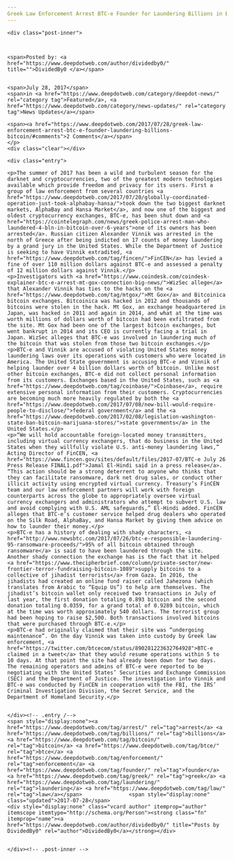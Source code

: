 ```yaml
---
Greek Law Enforcement Arrest BTC-e Founder for Laundering Billions in Bitcoin
---
```

<article class="post-listing post-21632 post type-post status-publish format-standard has-post-thumbnail hentry category-deepdot-news category-news-updates tag-arrest tag-billions tag-bitcoin tag-btce tag-enforcement tag-founder tag-greek tag-laundering tag-law">
    
    <div class="post-inner">
    
    
        
    <span>Posted by: <a href="https://www.deepdotweb.com/author/dividedby0/" title="">DividedBy0 </a></span>
    
    
    <span>July 28, 2017</span>
    <span>in <a href="https://www.deepdotweb.com/category/deepdot-news/" rel="category tag">Featured</a>, <a href="https://www.deepdotweb.com/category/news-updates/" rel="category tag">News Updates</a></span>
    
    <span><a href="https://www.deepdotweb.com/2017/07/28/greek-law-enforcement-arrest-btc-e-founder-laundering-billions-bitcoin/#comments">2 Comments</a></span>
    </p>
    <div class="clear"></div>
    
    <div class="entry">
    
    <p>The summer of 2017 has been a wild and turbulent season for the darknet and cryptocurrencies, two of the greatest modern technologies available which provide freedom and privacy for its users. First a group of law enforcement from several countries <a href="https://www.deepdotweb.com/2017/07/20/globally-coordinated-operation-just-took-alphabay-hansa/">took down the two biggest darknet markets, AlphaBay and Hansa Market</a>, and now one of the biggest and oldest cryptocurrency exchanges, BTC-e, has been shut down and <a href="https://cointelegraph.com/news/greek-police-arrest-man-who-laundered-4-bln-in-bitcoin-over-6-years">one of its owners has been arrested</a>. Russian citizen Alexander Vinnik was arrested in the north of Greece after being indicted on 17 counts of money laundering by a grand jury in the United States. While the Department of Justice is seeking to have Vinnik extradited, <a href="https://www.deepdotweb.com/tag/fincen/">FinCEN</a> has levied a fine of over 110 million dollars against BTC-e and assessed a penalty of 12 million dollars against Vinnik.</p>
    <p>Investigators with <a href="https://www.coindesk.com/coindesk-explainer-btc-e-arrest-mt-gox-connection-big-news/">WizSec allege</a> that Alexander Vinnik has ties to the hacks on the <a href="https://www.deepdotweb.com/tag/mtgox/">Mt Gox</a> and Bitcoinica bitcoin exchanges. Bitcoinica was hacked in 2012 and thousands of bitcoins were stolen in the hack. Mt Gox, an exchange headquartered in Japan, was hacked in 2011 and again in 2014, and what at the time was worth millions of dollars worth of bitcoin had been exfiltrated from the site. Mt Gox had been one of the largest bitcoin exchanges, but went bankrupt in 2014 and its CEO is currently facing a trial in Japan. WizSec alleges that BTC-e was involved in laundering much of the bitcoin that was stolen from those two bitcoin exchanges.</p>
    <p>BTC-e and Vinnik are accused of violating United States money laundering laws over its operations with customers who were located in America. The United State government is accusing BTC-e and Vinnik of helping launder over 4 billion dollars worth of bitcoin. Unlike most other bitcoin exchanges, BTC-e did not collect personal information from its customers. Exchanges based in the United States, such as <a href="https://www.deepdotweb.com/tag/coinbase/">Coinbase</a>, require extensive personal information from their customers. Cryptocurrencies are becoming much more heavily regulated by both the <a href="https://www.deepdotweb.com/2017/07/08/new-bill-would-require-people-to-disclose/">federal government</a> and the <a href="https://www.deepdotweb.com/2017/02/08/legislation-washington-state-ban-bitcoin-marijuana-stores/">state governments</a> in the United States.</p>
    <p>“We will hold accountable foreign-located money transmitters, including virtual currency exchangers, that do business in the United States when they willfully violate U.S. anti-money laundering laws,” Acting Director of FinCEN, <a href="https://www.fincen.gov/sites/default/files/2017-07/BTC-e July 26 Press Release FINAL1.pdf">Jamal El-Hindi said in a press release</a>. “This action should be a strong deterrent to anyone who thinks that they can facilitate ransomware, dark net drug sales, or conduct other illicit activity using encrypted virtual currency. Treasury’s FinCEN team and our law enforcement partners will work with foreign counterparts across the globe to appropriately oversee virtual currency exchangers and administrators who attempt to subvert U.S. law and avoid complying with U.S. AML safeguards,” El-Hindi added. FinCEN alleges that BTC-e’s customer service helped drug dealers who operated on the Silk Road, AlphaBay, and Hansa Market by giving them advice on how to launder their money.</p>
    <p>BTC-e has a history of dealing with shady characters, <a href="http://www.newsbtc.com/2017/07/26/btc-e-responsible-laundering-95-ransomware-proceeds/">95% of all bitcoin obtained through ransomware</a> is said to have been laundered through the site. Another shady connection the exchange has is the fact that it helped <a href="https://www.thecipherbrief.com/column/private-sector/new-frontier-terror-fundraising-bitcoin-1089">supply bitcoins to a collective of jihadist terrorists</a> from Gaza. In 2016, the jihadists had created an online fund raiser called Jahezona (which translates from Arabic to “Equip Us”) to help arm themselves. The jihadist’s bitcoin wallet only received two transactions in July of last year, the first donation totaling 0.893 bitcoin and the second donation totaling 0.0359, for a grand total of 0.9289 bitcoin, which at the time was worth approximately 540 dollars. The terrorist group had been hoping to raise $2,500. Both transactions involved bitcoins that were purchased through BTC-e.</p>
    <p>BTC-e had originally claimed that their site was “undergoing maintenance”. On the day Vinnik was taken into custody by Greek law enforcement, <a href="https://twitter.com/btcecom/status/890281223632764928">BTC-e claimed in a tweet</a> that they would resume operations within 5 to 10 days. At that point the site had already been down for two days. The remaining operators and admins of BTC-e were reported to be negotiating with the United States’ Securities and Exchange Commission (SEC) and the Department of Justice. The investigation into Vinnik and BTC-e was conducted by FinCEN in cooperation with the FBI, the IRS’ Criminal Investigation Division, the Secret Service, and the Department of Homeland Security.</p>
    
    
    </div><!-- .entry /-->
    <span style="display:none"><a href="https://www.deepdotweb.com/tag/arrest/" rel="tag">arrest</a> <a href="https://www.deepdotweb.com/tag/billions/" rel="tag">billions</a> <a href="https://www.deepdotweb.com/tag/bitcoin/" rel="tag">bitcoin</a> <a href="https://www.deepdotweb.com/tag/btce/" rel="tag">btce</a> <a href="https://www.deepdotweb.com/tag/enforcement/" rel="tag">enforcement</a> <a href="https://www.deepdotweb.com/tag/founder/" rel="tag">founder</a> <a href="https://www.deepdotweb.com/tag/greek/" rel="tag">greek</a> <a href="https://www.deepdotweb.com/tag/laundering/" rel="tag">laundering</a> <a href="https://www.deepdotweb.com/tag/law/" rel="tag">law</a></span>				<span style="display:none" class="updated">2017-07-28</span>
    <div style="display:none" class="vcard author" itemprop="author" itemscope itemtype="http://schema.org/Person"><strong class="fn" itemprop="name"><a href="https://www.deepdotweb.com/author/dividedby0/" title="Posts by DividedBy0" rel="author">DividedBy0</a></strong></div>
    
    
    </div><!-- .post-inner -->
</article><!-- .post-listing -->

